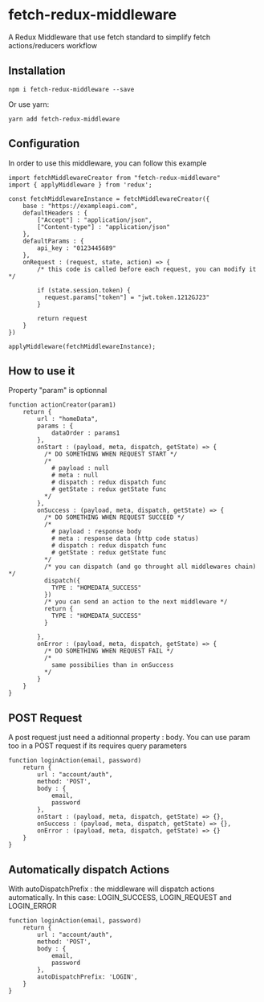 # fetch-redux-middleware

A Redux Middleware that use fetch standard to simplify fetch actions/reducers workflow

## Installation

    npm i fetch-redux-middleware --save

Or use yarn:

    yarn add fetch-redux-middleware

## Configuration

In order to use this middleware, you can follow this example

    import fetchMiddlewareCreator from "fetch-redux-middleware"
    import { applyMiddleware } from 'redux';

    const fetchMiddlewareInstance = fetchMiddlewareCreator({
        base : "https://exampleapi.com",
        defaultHeaders : {
            ["Accept"] : "application/json",
            ["Content-type"] : "application/json"
        },
        defaultParams : {
            api_key : "0123445689"
        },
        onRequest : (request, state, action) => {
            /* this code is called before each request, you can modify it */

            if (state.session.token) {
              request.params["token"] = "jwt.token.1212GJ23"
            }

            return request
        }
    })

    applyMiddleware(fetchMiddlewareInstance);


## How to use it

  Property "param" is optionnal

    function actionCreator(param1)
        return {
            url : "homeData",
            params : {
                dataOrder : params1
            },
            onStart : (payload, meta, dispatch, getState) => {
              /* DO SOMETHING WHEN REQUEST START */
              /*
                # payload : null
                # meta : null
                # dispatch : redux dispatch func
                # getState : redux getState func
              */
            },
            onSuccess : (payload, meta, dispatch, getState) => {
              /* DO SOMETHING WHEN REQUEST SUCCEED */
              /*
                # payload : response body
                # meta : response data (http code status)
                # dispatch : redux dispatch func
                # getState : redux getState func
              */
              /* you can dispatch (and go throught all middlewares chain) */
              dispatch({
                TYPE : "HOMEDATA_SUCCESS"
              })
              /* you can send an action to the next middleware */
              return {
                TYPE : "HOMEDATA_SUCCESS"
              }

            },
            onError : (payload, meta, dispatch, getState) => {
              /* DO SOMETHING WHEN REQUEST FAIL */
              /*
                same possibilies than in onSuccess
              */
            }
        }
    }

## POST Request

  A post request just need a aditionnal property : body. You can use param too in a POST request if its requires query parameters

    function loginAction(email, password)
        return {
            url : "account/auth",
            method: 'POST',
            body : {
                email,
                password
            },
            onStart : (payload, meta, dispatch, getState) => {},
            onSuccess : (payload, meta, dispatch, getState) => {},
            onError : (payload, meta, dispatch, getState) => {}
        }
    }

## Automatically dispatch Actions

  With autoDispatchPrefix : the middleware will dispatch actions automatically. In this case: LOGIN_SUCCESS, LOGIN_REQUEST and LOGIN_ERROR

    function loginAction(email, password)
        return {
            url : "account/auth",
            method: 'POST',
            body : {
                email,
                password
            },
            autoDispatchPrefix: 'LOGIN',
        }
    }
